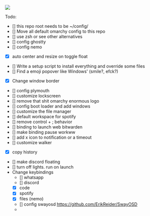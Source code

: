 ![](./satty-20250823-09:40:43.png)

Todo:
- [] this repo root needs to be ~/config/
- [] Move all default omarchy config to this repo
- [] use zsh or see other alternatives
- [] config ghostty
- [] config nemo
- [X] auto center and resize on toggle float
- [] Write a setup script to install everything and override some files
- [] Find a emoji popover like Windows' (smile?, efck?)
- [X] Change window border
- [] config plymouth
- [] customize lockscreen
- [] remove that shit omarchy enormous logo
- [] config boot loader and add windows
- [] customize the file manager
- [] default workspace for spotify
- [] remove control + ; behavior
- [] binding to launch web bitwarden
- [] make binding pause workww
- [] add x icon to notification or a timeout
- [] customize walker
- [X] copy history
- [] make discord floating
- [] turn off lights. run on launch
- Change keybindings
    - [] whatsapp
    - [] discord
    - [X] code
    - [X] spotify
    - [X] files (nemo)
  - [] config swayosd https://github.com/ErikReider/SwayOSD
  - 